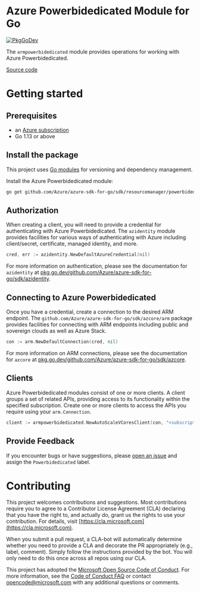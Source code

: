 # Azure Powerbidedicated Module for Go

[![PkgGoDev](https://pkg.go.dev/badge/github.com/Azure/azure-sdk-for-go/sdk/resourcemanager/powerbidedicated/armpowerbidedicated)](https://pkg.go.dev/github.com/Azure/azure-sdk-for-go/sdk/resourcemanager/powerbidedicated/armpowerbidedicated)

The `armpowerbidedicated` module provides operations for working with Azure Powerbidedicated.

[Source code](https://github.com/Azure/azure-sdk-for-go/tree/main/sdk/resourcemanager/powerbidedicated/armpowerbidedicated)

# Getting started

## Prerequisites

- an [Azure subscription](https://azure.microsoft.com/free/)
- Go 1.13 or above

## Install the package

This project uses [Go modules](https://github.com/golang/go/wiki/Modules) for versioning and dependency management.

Install the Azure Powerbidedicated module:

```sh
go get github.com/Azure/azure-sdk-for-go/sdk/resourcemanager/powerbidedicated/armpowerbidedicated
```

## Authorization

When creating a client, you will need to provide a credential for authenticating with Azure Powerbidedicated.  The `azidentity` module provides facilities for various ways of authenticating with Azure including client/secret, certificate, managed identity, and more.

```go
cred, err := azidentity.NewDefaultAzureCredential(nil)
```

For more information on authentication, please see the documentation for `azidentity` at [pkg.go.dev/github.com/Azure/azure-sdk-for-go/sdk/azidentity](https://pkg.go.dev/github.com/Azure/azure-sdk-for-go/sdk/azidentity).

## Connecting to Azure Powerbidedicated

Once you have a credential, create a connection to the desired ARM endpoint. The `github.com/Azure/azure-sdk-for-go/sdk/azcore/arm` package provides facilities for connecting with ARM endpoints including public and sovereign clouds as well as Azure Stack.

```go
con := arm.NewDefaultConnection(cred, nil)
```

For more information on ARM connections, please see the documentation for `azcore` at [pkg.go.dev/github.com/Azure/azure-sdk-for-go/sdk/azcore](https://pkg.go.dev/github.com/Azure/azure-sdk-for-go/sdk/azcore).

## Clients

Azure Powerbidedicated modules consist of one or more clients.  A client groups a set of related APIs, providing access to its functionality within the specified subscription.  Create one or more clients to access the APIs you require using your `arm.Connection`.

```go
client := armpowerbidedicated.NewAutoScaleVCoresClient(con, "<subscription ID>")
```

## Provide Feedback

If you encounter bugs or have suggestions, please
[open an issue](https://github.com/Azure/azure-sdk-for-go/issues) and assign the `Powerbidedicated` label.

# Contributing

This project welcomes contributions and suggestions. Most contributions require
you to agree to a Contributor License Agreement (CLA) declaring that you have
the right to, and actually do, grant us the rights to use your contribution.
For details, visit [https://cla.microsoft.com](https://cla.microsoft.com).

When you submit a pull request, a CLA-bot will automatically determine whether
you need to provide a CLA and decorate the PR appropriately (e.g., label,
comment). Simply follow the instructions provided by the bot. You will only
need to do this once across all repos using our CLA.

This project has adopted the
[Microsoft Open Source Code of Conduct](https://opensource.microsoft.com/codeofconduct/).
For more information, see the
[Code of Conduct FAQ](https://opensource.microsoft.com/codeofconduct/faq/)
or contact [opencode@microsoft.com](mailto:opencode@microsoft.com) with any
additional questions or comments.